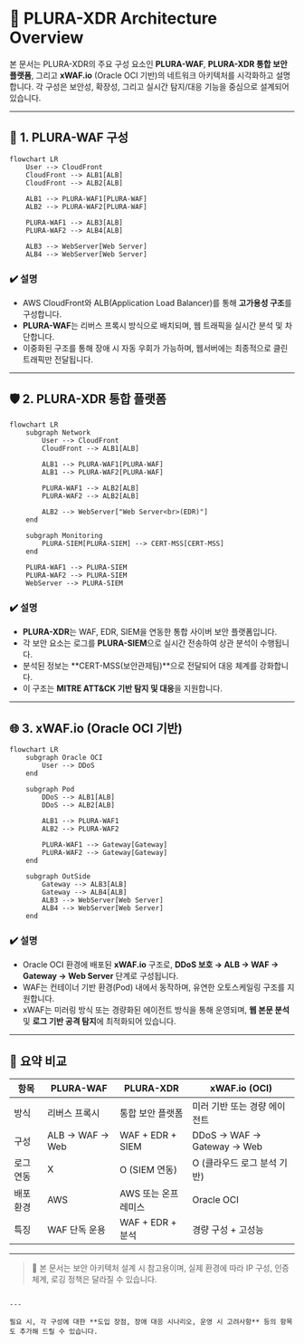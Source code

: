 # 🧱 PLURA-XDR Architecture Overview

본 문서는 PLURA-XDR의 주요 구성 요소인 **PLURA-WAF**, **PLURA-XDR 통합 보안 플랫폼**, 그리고 **xWAF.io** (Oracle OCI 기반)의 네트워크 아키텍처를 시각화하고 설명합니다. 각 구성은 보안성, 확장성, 그리고 실시간 탐지/대응 기능을 중심으로 설계되어 있습니다.

---

## 🔰 1. PLURA-WAF 구성

```mermaid
flowchart LR
    User --> CloudFront
    CloudFront --> ALB1[ALB]
    CloudFront --> ALB2[ALB]
    
    ALB1 --> PLURA-WAF1[PLURA-WAF]
    ALB2 --> PLURA-WAF2[PLURA-WAF]
    
    PLURA-WAF1 --> ALB3[ALB]
    PLURA-WAF2 --> ALB4[ALB]

    ALB3 --> WebServer[Web Server]
    ALB4 --> WebServer[Web Server]
````

### ✔️ 설명

* AWS CloudFront와 ALB(Application Load Balancer)를 통해 **고가용성 구조**를 구성합니다.
* **PLURA-WAF**는 리버스 프록시 방식으로 배치되며, 웹 트래픽을 실시간 분석 및 차단합니다.
* 이중화된 구조를 통해 장애 시 자동 우회가 가능하며, 웹서버에는 최종적으로 클린 트래픽만 전달됩니다.

---

## 🛡️ 2. PLURA-XDR 통합 플랫폼

```mermaid
flowchart LR
    subgraph Network
        User --> CloudFront
        CloudFront --> ALB1[ALB]
        
        ALB1 --> PLURA-WAF1[PLURA-WAF]
        ALB1 --> PLURA-WAF2[PLURA-WAF]
        
        PLURA-WAF1 --> ALB2[ALB]
        PLURA-WAF2 --> ALB2[ALB]

        ALB2 --> WebServer["Web Server<br>(EDR)"]
    end

    subgraph Monitoring
        PLURA-SIEM[PLURA-SIEM] --> CERT-MSS[CERT-MSS]
    end 

    PLURA-WAF1 --> PLURA-SIEM
    PLURA-WAF2 --> PLURA-SIEM
    WebServer --> PLURA-SIEM
```

### ✔️ 설명

* **PLURA-XDR**는 WAF, EDR, SIEM을 연동한 통합 사이버 보안 플랫폼입니다.
* 각 보안 요소는 로그를 **PLURA-SIEM**으로 실시간 전송하여 상관 분석이 수행됩니다.
* 분석된 정보는 \*\*CERT-MSS(보안관제팀)\*\*으로 전달되어 대응 체계를 강화합니다.
* 이 구조는 **MITRE ATT\&CK 기반 탐지 및 대응**을 지원합니다.

---

## 🌐 3. xWAF.io (Oracle OCI 기반)

```mermaid
flowchart LR
    subgraph Oracle OCI
		User --> DDoS
    end

    subgraph Pod
		DDoS --> ALB1[ALB]
		DDoS --> ALB2[ALB]

        ALB1 --> PLURA-WAF1
        ALB2 --> PLURA-WAF2

	    PLURA-WAF1 --> Gateway[Gateway]
		PLURA-WAF2 --> Gateway[Gateway]
    end

    subgraph OutSide
		Gateway --> ALB3[ALB]
		Gateway --> ALB4[ALB]
		ALB3 --> WebServer[Web Server]
		ALB4 --> WebServer[Web Server]
    end 
```

### ✔️ 설명

* Oracle OCI 환경에 배포된 **xWAF.io** 구조로, **DDoS 보호 → ALB → WAF → Gateway → Web Server** 단계로 구성됩니다.
* WAF는 컨테이너 기반 환경(Pod) 내에서 동작하며, 유연한 오토스케일링 구조를 지원합니다.
* xWAF는 미러링 방식 또는 경량화된 에이전트 방식을 통해 운영되며, **웹 본문 분석** 및 **로그 기반 공격 탐지**에 최적화되어 있습니다.

---

## 🧩 요약 비교

| 항목    | PLURA-WAF       | PLURA-XDR        | xWAF.io (OCI)              |
| ----- | --------------- | ---------------- | -------------------------- |
| 방식    | 리버스 프록시         | 통합 보안 플랫폼        | 미러 기반 또는 경량 에이전트           |
| 구성    | ALB → WAF → Web | WAF + EDR + SIEM | DDoS → WAF → Gateway → Web |
| 로그 연동 | X               | O (SIEM 연동)      | O (클라우드 로그 분석 기반)          |
| 배포 환경 | AWS             | AWS 또는 온프레미스     | Oracle OCI                 |
| 특징    | WAF 단독 운용       | WAF + EDR + 분석   | 경량 구성 + 고성능                |

---

> 📌 본 문서는 보안 아키텍처 설계 시 참고용이며, 실제 환경에 따라 IP 구성, 인증 체계, 로깅 정책은 달라질 수 있습니다.

```

---

필요 시, 각 구성에 대한 **도입 장점, 장애 대응 시나리오, 운영 시 고려사항** 등의 항목도 추가해 드릴 수 있습니다.
